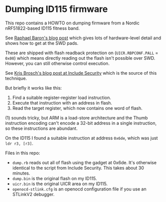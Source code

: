 Dumping ID115 firmware
======================

This repo contains a HOWTO on dumping firmware from a Nordic
nRF51822-based ID115 fitness band.

See [Raphael Baron's blog post](https://rbaron.net/blog/2018/05/27/Hacking-a-cheap-fitness-tracker-bracelet.html)
which gives lots of hardware-level detail and shows how to get at the
SWD pads.

These are shipped with flash readback protection on (`UICR.RBPCONF.PALL`
= `0x00`) which means directly reading out the flash isn't possible over
SWD.  However, you can still otherwise control execution.

See [Kris Brosch's blog post at Include Security](http://blog.includesecurity.com/2015/11/NordicSemi-ARM-SoC-Firmware-dumping-technique.html)
which is the source of this technique.

But briefly it works like this:

1. Find a suitable register-register load instruction.
2. Execute that instruction with an address in flash.
3. Read the target register, which now contains one word of flash.

(1) sounds tricky, but ARM is a load-store architecture and the Thumb
instruction encoding can't encode a 32-bit address in a single instruction, so
these instructions are abundant.

On the ID115 I found a suitable instruction at address `0x6de`, which was just
`ldr r3, [r3]`.  

Files in this repo:

*  `dump.rb` reads out all of flash using the gadget at 0x6de.  It's otherwise
   identical to the script from Include Security.  This takes about 30 minutes.
*  `dump.bin` is the original flash on my ID115.
*  `uicr.bin` is the original UICR area on my ID115.
*  `openocd-stlink.cfg` is an openocd configuration file if you use an STLinkV2
   debugger.

